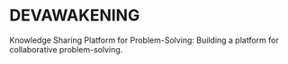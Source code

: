 # DEVAWAKENING
Knowledge Sharing Platform for Problem-Solving: Building a platform for collaborative problem-solving.
